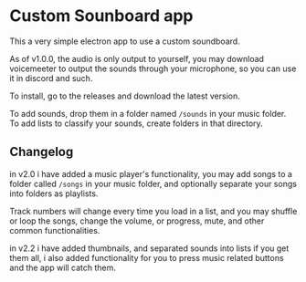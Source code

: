 # Custom Sounboard app

This a very simple electron app to use a custom soundboard.

As of v1.0.0, the audio is only output to yourself, you may download voicemeeter to output the sounds through your microphone, so you can use it in discord and such.

To install, go to the releases and download the latest version.

To add sounds, drop them in a folder named `/sounds` in your music folder.
To add lists to classify your sounds, create folders in that directory.

## Changelog

in v2.0 i have added a music player's functionality, you may add songs to a folder called `/songs` in your music folder, and optionally separate your songs into folders as playlists.

Track numbers will change every time you load in a list, and you may shuffle or loop the songs, change the volume, or progress, mute, and other common functionalities.

in v2.2 i have added thumbnails, and separated sounds into lists if you get them all, i also added functionality for you to press music related buttons and the app will catch them.

